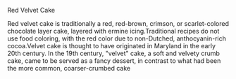 Red Velvet Cake 

Red velvet cake is traditionally a red, red-brown, crimson, or scarlet-colored chocolate layer cake, layered with ermine icing.Traditional recipes do not use food coloring, with the red color due to non-Dutched, anthocyanin-rich cocoa.Velvet cake is thought to have originated in Maryland in the early 20th century. In the 19th century, "velvet" cake, a soft and velvety crumb cake, came to be served as a fancy dessert, in contrast to what had been the more common, coarser-crumbed cake